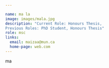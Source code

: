 ```yaml
---

name: ma la
image: images/mala.jpg
description: "Current Role: Honours Thesis, 
Previous Roles: PhD Student, Honours Thesis"
role: msc
links:
  email: maizaa@mun.ca
  home-page: web.com
---
```


ma